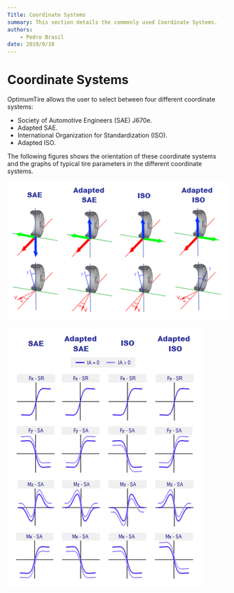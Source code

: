 ```yaml
---
Title: Coordinate Systems
summary: This section details the commonly used Coordinate Systems.
authors:
    - Pedro Brasil   
date: 2019/9/10
---
```


# Coordinate Systems

OptimumTire allows the user to select between four different coordinate systems:

* Society of Automotive Engineers (SAE) J670e.
* Adapted SAE.
* International Organization for Standardization (ISO).
* Adapted ISO.

The following figures shows the orientation of these coordinate systems and the graphs of typical tire parameters in the different coordinate systems.

![Coordinate Systems](../img/9_References/9_B_coordinate_systems.png)

![Tire Graphs in Coordinate Systems](../img/9_References/9_B_tire_graphs_in_coordinate_systems.png)